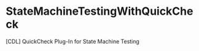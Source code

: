StateMachineTestingWithQuickCheck
=================================

[CDL] QuickCheck Plug-In for State Machine Testing

